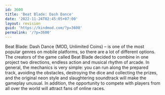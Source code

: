 ```yaml
---
id: 3600
title: 'Beat Blade: Dash Dance'
date: '2022-11-24T02:45:05+07:00'
layout: revision
guid: 'https://kindmod.com/?p=3600'
permalink: '/?p=3600'
---
```


Beat Blade: Dash Dance (MOD, Unlimited Coins) – is one of the most popular genres on mobile platforms, so there are a lot of different options. The creators of the game called Beat Blade decided to combine in one project two directions, endless action and musical rhythm of arcade. In general, the mechanics is very simple: you can run along the prepared track, avoiding the obstacles, destroying the dice and collecting the prizes, and the original neon style and slaughtering soundtrack will make the gameplay unusual. In addition, the opportunity to compete with players from all over the world will attract fans of online races.